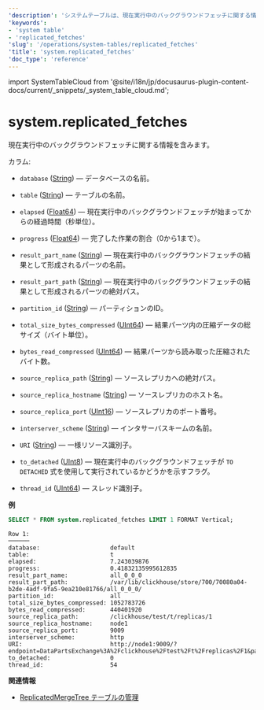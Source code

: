 ```yaml
---
'description': 'システムテーブルは、現在実行中のバックグラウンドフェッチに関する情報を含んでいます。'
'keywords':
- 'system table'
- 'replicated_fetches'
'slug': '/operations/system-tables/replicated_fetches'
'title': 'system.replicated_fetches'
'doc_type': 'reference'
---
```


import SystemTableCloud from '@site/i18n/jp/docusaurus-plugin-content-docs/current/_snippets/_system_table_cloud.md';


# system.replicated_fetches

<SystemTableCloud/>

現在実行中のバックグラウンドフェッチに関する情報を含みます。

カラム:

- `database` ([String](../../sql-reference/data-types/string.md)) — データベースの名前。

- `table` ([String](../../sql-reference/data-types/string.md)) — テーブルの名前。

- `elapsed` ([Float64](../../sql-reference/data-types/float.md)) — 現在実行中のバックグラウンドフェッチが始まってからの経過時間（秒単位）。

- `progress` ([Float64](../../sql-reference/data-types/float.md)) — 完了した作業の割合（0から1まで）。

- `result_part_name` ([String](../../sql-reference/data-types/string.md)) — 現在実行中のバックグラウンドフェッチの結果として形成されるパーツの名前。

- `result_part_path` ([String](../../sql-reference/data-types/string.md)) — 現在実行中のバックグラウンドフェッチの結果として形成されるパーツの絶対パス。

- `partition_id` ([String](../../sql-reference/data-types/string.md)) — パーティションのID。

- `total_size_bytes_compressed` ([UInt64](../../sql-reference/data-types/int-uint.md)) — 結果パーツ内の圧縮データの総サイズ（バイト単位）。

- `bytes_read_compressed` ([UInt64](../../sql-reference/data-types/int-uint.md)) — 結果パーツから読み取った圧縮されたバイト数。

- `source_replica_path` ([String](../../sql-reference/data-types/string.md)) — ソースレプリカへの絶対パス。

- `source_replica_hostname` ([String](../../sql-reference/data-types/string.md)) — ソースレプリカのホスト名。

- `source_replica_port` ([UInt16](../../sql-reference/data-types/int-uint.md)) — ソースレプリカのポート番号。

- `interserver_scheme` ([String](../../sql-reference/data-types/string.md)) — インタサーバスキームの名前。

- `URI` ([String](../../sql-reference/data-types/string.md)) — 一様リソース識別子。

- `to_detached` ([UInt8](../../sql-reference/data-types/int-uint.md)) — 現在実行中のバックグラウンドフェッチが `TO DETACHED` 式を使用して実行されているかどうかを示すフラグ。

- `thread_id` ([UInt64](../../sql-reference/data-types/int-uint.md)) — スレッド識別子。

**例**

```sql
SELECT * FROM system.replicated_fetches LIMIT 1 FORMAT Vertical;
```

```text
Row 1:
──────
database:                    default
table:                       t
elapsed:                     7.243039876
progress:                    0.41832135995612835
result_part_name:            all_0_0_0
result_part_path:            /var/lib/clickhouse/store/700/70080a04-b2de-4adf-9fa5-9ea210e81766/all_0_0_0/
partition_id:                all
total_size_bytes_compressed: 1052783726
bytes_read_compressed:       440401920
source_replica_path:         /clickhouse/test/t/replicas/1
source_replica_hostname:     node1
source_replica_port:         9009
interserver_scheme:          http
URI:                         http://node1:9009/?endpoint=DataPartsExchange%3A%2Fclickhouse%2Ftest%2Ft%2Freplicas%2F1&part=all_0_0_0&client_protocol_version=4&compress=false
to_detached:                 0
thread_id:                   54
```

**関連情報**

- [ReplicatedMergeTree テーブルの管理](../../sql-reference/statements/system.md/#managing-replicatedmergetree-tables)
